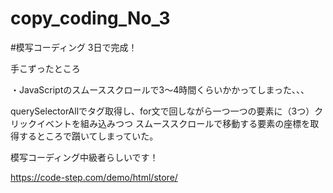 # copy_coding_No_3
#模写コーディング
3日で完成！

手こずったところ

・JavaScriptのスムーススクロールで3～4時間くらいかかってしまった、、、

querySelectorAllでタグ取得し、for文で回しながら一つ一つの要素に（3つ）クリックイベントを組み込みつつ
スムーススクロールで移動する要素の座標を取得するところで躓いてしまっていた。


模写コーディング中級者らしいです！

https://code-step.com/demo/html/store/
